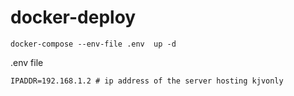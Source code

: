 # docker-deploy

```
docker-compose --env-file .env  up -d
```

.env file
```text
IPADDR=192.168.1.2 # ip address of the server hosting kjvonly
```
